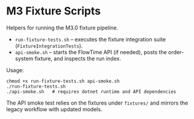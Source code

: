 # M3 Fixture Scripts

Helpers for running the M3.0 fixture pipeline.

- `run-fixture-tests.sh` – executes the fixture integration suite (`FixtureIntegrationTests`).
- `api-smoke.sh` – starts the FlowTime API (if needed), posts the order-system fixture, and inspects the run index.

Usage:
```
chmod +x run-fixture-tests.sh api-smoke.sh
./run-fixture-tests.sh
./api-smoke.sh   # requires dotnet runtime and API dependencies
```

The API smoke test relies on the fixtures under `fixtures/` and mirrors the legacy workflow with updated models.
